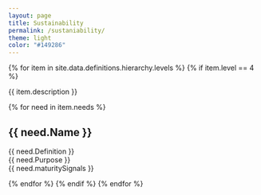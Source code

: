 ```yaml
---
layout: page
title: Sustainability
permalink: /sustaniability/
theme: light
color: "#149286"
---
```


<div>
  {% for item in site.data.definitions.hierarchy.levels %}
    {% if item.level == 4 %}
    <p>{{ item.description }}</p>
      {% for need in item.needs %}
        <h2 id="{{ need.ID }}">{{ need.Name }}</h2>
        <p>
            {{ need.Definition }}<br />
            {{ need.Purpose }}<br />
            {{ need.maturitySignals }}
        </p>
      {% endfor %}
    {% endif %}
  {% endfor %}
</div>
